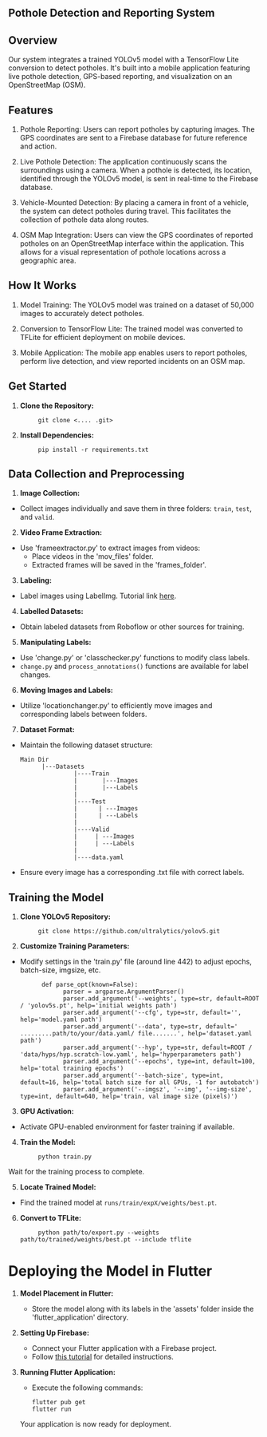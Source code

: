 ## Pothole Detection and Reporting System
## Overview
Our system integrates a trained YOLOv5 model with a TensorFlow Lite conversion to detect potholes. It's built into a mobile application featuring live pothole detection, GPS-based reporting, and visualization on an OpenStreetMap (OSM).

## Features
1. Pothole Reporting: Users can report potholes by capturing images. The GPS coordinates are sent to a Firebase database for future reference and action.

2. Live Pothole Detection: The application continuously scans the surroundings using a camera. When a pothole is detected, its location, identified through the YOLOv5 model, is sent in real-time to the Firebase database.

3. Vehicle-Mounted Detection: By placing a camera in front of a vehicle, the system can detect potholes during travel. This facilitates the collection of pothole data along routes.

4. OSM Map Integration: Users can view the GPS coordinates of reported potholes on an OpenStreetMap interface within the application. This allows for a visual representation of pothole locations across a geographic area.

## How It Works
1. Model Training: The YOLOv5 model was trained on a dataset of 50,000 images to accurately detect potholes.

2. Conversion to TensorFlow Lite: The trained model was converted to TFLite for efficient deployment on mobile devices.

3. Mobile Application: The mobile app enables users to report potholes, perform live detection, and view reported incidents on an OSM map.

## Get Started

1. **Clone the Repository:**
                  
            git clone <.... .git>
   
3. **Install Dependencies:**

            pip install -r requirements.txt

## Data Collection and Preprocessing

1. **Image Collection:**
- Collect images individually and save them in three folders: `train`, `test`, and `valid`.

2. **Video Frame Extraction:**
- Use 'frameextractor.py' to extract images from videos:
  - Place videos in the 'mov_files' folder.
  - Extracted frames will be saved in the 'frames_folder'.

3. **Labeling:**
- Label images using LabelImg. Tutorial link [here](https://www.youtube.com/watch?v=fjynQ9P2C08).

4. **Labelled Datasets:**
- Obtain labeled datasets from Roboflow or other sources for training.

5. **Manipulating Labels:**
- Use 'change.py' or 'classchecker.py' functions to modify class labels.
- `change.py` and `process_annotations()` functions are available for label changes.

6. **Moving Images and Labels:**
- Utilize 'locationchanger.py' to efficiently move images and corresponding labels between folders.

7. **Dataset Format:**
- Maintain the following dataset structure:
  ```
  Main Dir
        |---Datasets
                 |----Train
                 |       |---Images
                 |       |---Labels
                 |
                 |----Test
                 |      | ---Images
                 |      | ---Labels
                 |
                 |----Valid
                 |     | ---Images
                 |     | ---Labels
                 |
                 |----data.yaml
  ```
- Ensure every image has a corresponding .txt file with correct labels.

## Training the Model

1. **Clone YOLOv5 Repository:**
            
            git clone https://github.com/ultralytics/yolov5.git


2. **Customize Training Parameters:**
- Modify settings in the 'train.py' file (around line 442) to adjust epochs, batch-size, imgsize, etc.

            def parse_opt(known=False):
                  parser = argparse.ArgumentParser()
                  parser.add_argument('--weights', type=str, default=ROOT / 'yolov5s.pt', help='initial weights path')
                  parser.add_argument('--cfg', type=str, default='', help='model.yaml path')
                  parser.add_argument('--data', type=str, default=' .........path/to/your/data.yaml/ file.......', help='dataset.yaml path')
                  parser.add_argument('--hyp', type=str, default=ROOT / 'data/hyps/hyp.scratch-low.yaml', help='hyperparameters path')
                  parser.add_argument('--epochs', type=int, default=100, help='total training epochs')
                  parser.add_argument('--batch-size', type=int, default=16, help='total batch size for all GPUs, -1 for autobatch')
                  parser.add_argument('--imgsz', '--img', '--img-size', type=int, default=640, help='train, val image size (pixels)')
                  
3. **GPU Activation:**
- Activate GPU-enabled environment for faster training if available.

4. **Train the Model:**

            python train.py

Wait for the training process to complete.

5. **Locate Trained Model:**
- Find the trained model at `runs/train/expX/weights/best.pt`.

6. **Convert to TFLite:**

            python path/to/export.py --weights path/to/trained/weights/best.pt --include tflite

# Deploying the Model in Flutter

1. **Model Placement in Flutter:**
   - Store the model along with its labels in the 'assets' folder inside the 'flutter_application' directory.

2. **Setting Up Firebase:**
   - Connect your Flutter application with a Firebase project.
   - Follow [this tutorial](https://www.youtube.com/watch?v=mAZ03PCp2ZI) for detailed instructions.

3. **Running Flutter Application:**
   - Execute the following commands:
     
     ```
     flutter pub get
     flutter run
     ```
   Your application is now ready for deployment.
